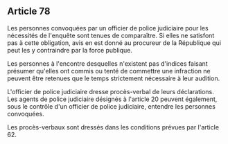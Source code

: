 Article 78
----
Les personnes convoquées par un officier de police judiciaire pour les
nécessités de l'enquête sont tenues de comparaître. Si elles ne satisfont pas à
cette obligation, avis en est donné au procureur de la République qui peut les y
contraindre par la force publique.

Les personnes à l'encontre desquelles n'existent pas d'indices faisant présumer
qu'elles ont commis ou tenté de commettre une infraction ne peuvent être
retenues que le temps strictement nécessaire à leur audition.

L'officier de police judiciaire dresse procès-verbal de leurs déclarations. Les
agents de police judiciaire désignés à l'article 20 peuvent également, sous le
contrôle d'un officier de police judiciaire, entendre les personnes convoquées.

Les procès-verbaux sont dressés dans les conditions prévues par l'article 62.
